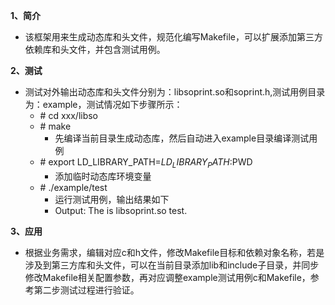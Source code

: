 **1、简介**
- 该框架用来生成动态库和头文件，规范化编写Makefile，可以扩展添加第三方依赖库和头文件，并包含测试用例。

**2、测试**
- 测试对外输出动态库和头文件分别为：libsoprint.so和soprint.h,测试用例目录为：example，测试情况如下步骤所示：
    - \# cd xxx/libso
    - \# make
        - 先编译当前目录生成动态库，然后自动进入example目录编译测试用例
    - \# export LD_LIBRARY_PATH=$LD_LIBRARY_PATH:$PWD
        - 添加临时动态库环境变量
    - \# ./example/test
        - 运行测试用例，输出结果如下
        - Output: The is libsoprint.so test.

**3、应用**
- 根据业务需求，编辑对应c和h文件，修改Makefile目标和依赖对象名称，若是涉及到第三方库和头文件，可以在当前目录添加lib和include子目录，并同步修改Makefile相关配置参数，再对应调整example测试用例c和Makefile，参考第二步测试过程进行验证。

